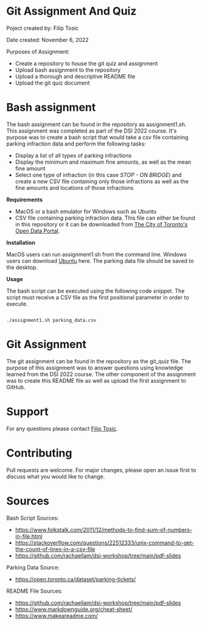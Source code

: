 # **Git Assignment And Quiz**
Poject created by: Filip Tosic 

Date created: November 6, 2022

Purposes of Assignment:
* Create a repository to house the git quiz and assignment
* Upload bash assignment to the repository
* Upload a thorough and descriptive README file
* Upload the git quiz document

# **Bash assignment**
The bash assignment can be found in the repository as assignment1.sh. This assignment was completed as part of the DSI 2022 course. It's purpose was to create a bash script that would take a csv file containing parking infraction data and perform the following tasks:
 * Display a list of all types of parking infractions
 * Display the minimum and maximum fine amounts, as well as the mean fine amount 
 * Select one type of infraction (in this case *STOP - ON BRIDGE*) and create a new CSV file containing only those infractions as well as the fine amounts and locations of those infractions

**Requirements**
* MacOS or a bash emulator for Windows such as Ubuntu
* CSV file containing parking infraction data. This file can either be found in this repository or it can be downloaded from [The City of Toronto's Open Data Portal](https://open.toronto.ca/dataset/parking-tickets/).

**Installation**

MacOS users can run assignment1.sh from the command line. Windows users can download [Ubuntu](https://ubuntu.com/) here. The parking data file should be saved to the desktop. 

**Usage**

The bash script can be executed using the following code snippet. The script must receive a CSV file as the first positional parameter in order to execute.

```

./assignment1.sh parking_data.csv

```
 
 # **Git Assignment**
The git assignment can be found in the repository as the git_quiz file. The purpose of this assignment was to answer questions using knowledge learned from the DSI 2022 course. The other component of the assignment was to create this README file as well as upload the first assignment to GitHub.

# **Support**

For any questions please contact [Filip Tosic](mailto:tosicfilip3@gmail.com).

# **Contributing**
Pull requests are welcome. For major changes, please open an issue first to discuss what you would like to change.

# **Sources**

Bash Script Sources:

* https://www.folkstalk.com/2011/12/methods-to-find-sum-of-numbers-in-file.html
* https://stackoverflow.com/questions/22512333/unix-command-to-get-the-count-of-lines-in-a-csv-file
* https://github.com/rachaellam/dsi-workshop/tree/main/pdf-slides

Parking Data Source:

* https://open.toronto.ca/dataset/parking-tickets/

README File Sources: 

* https://github.com/rachaellam/dsi-workshop/tree/main/pdf-slides
* https://www.markdownguide.org/cheat-sheet/
* https://www.makeareadme.com/


